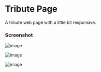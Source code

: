# Tribute Page

A tribute web page with a little bit responsive.

### Screenshot

![image](https://github.com/ridwanrahmn/tribute-page/assets/114630647/cc8b05c3-022d-492b-bb2d-f26123781eea)

![image](https://github.com/ridwanrahmn/tribute-page/assets/114630647/6ad9752b-8c55-4b29-b4bb-b9ae5e2fc0d6)

![image](https://github.com/ridwanrahmn/tribute-page/assets/114630647/88be25bc-155f-4d83-93d7-7f1f91649670)
